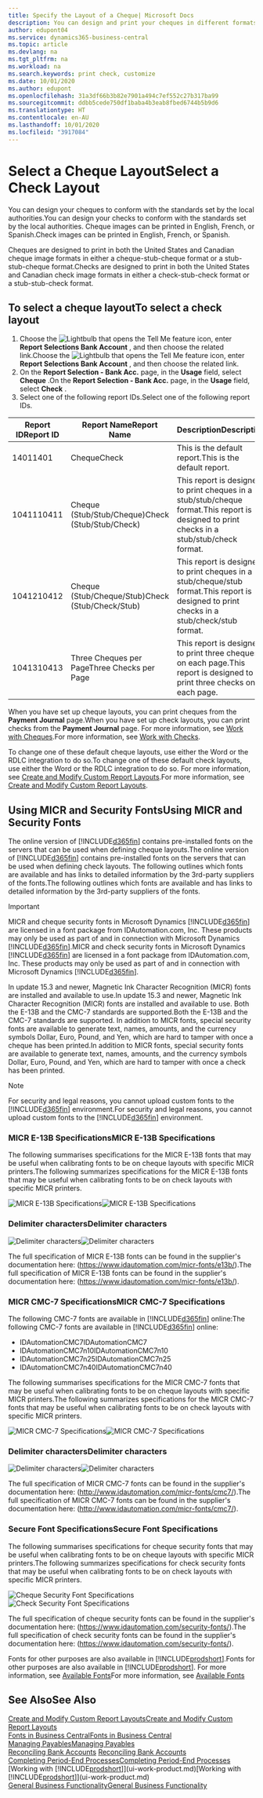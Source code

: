 ```yaml
---
title: Specify the Layout of a Cheque| Microsoft Docs
description: You can design and print your cheques in different formats to conform with standards.
author: edupont04
ms.service: dynamics365-business-central
ms.topic: article
ms.devlang: na
ms.tgt_pltfrm: na
ms.workload: na
ms.search.keywords: print check, customize
ms.date: 10/01/2020
ms.author: edupont
ms.openlocfilehash: 31a3df66b3b82e7901a494c7ef552c27b317ba99
ms.sourcegitcommit: ddbb5cede750df1baba4b3eab8fbed6744b5b9d6
ms.translationtype: HT
ms.contentlocale: en-AU
ms.lasthandoff: 10/01/2020
ms.locfileid: "3917084"
---
```

# <a name="select-a-check-layout"></a><span data-ttu-id="d78cf-103">Select a Cheque Layout</span><span class="sxs-lookup"><span data-stu-id="d78cf-103">Select a Check Layout</span></span>
<span data-ttu-id="d78cf-104">You can design your cheques to conform with the standards set by the local authorities.</span><span class="sxs-lookup"><span data-stu-id="d78cf-104">You can design your checks to conform with the standards set by the local authorities.</span></span> <span data-ttu-id="d78cf-105">Cheque images can be printed in English, French, or Spanish.</span><span class="sxs-lookup"><span data-stu-id="d78cf-105">Check images can be printed in English, French, or Spanish.</span></span>

<span data-ttu-id="d78cf-106">Cheques are designed to print in both the United States and Canadian cheque image formats in either a cheque-stub-cheque format or a stub-stub-cheque format.</span><span class="sxs-lookup"><span data-stu-id="d78cf-106">Checks are designed to print in both the United States and Canadian check image formats in either a check-stub-check format or a stub-stub-check format.</span></span>

## <a name="to-select-a-check-layout"></a><span data-ttu-id="d78cf-107">To select a cheque layout</span><span class="sxs-lookup"><span data-stu-id="d78cf-107">To select a check layout</span></span>
1. <span data-ttu-id="d78cf-108">Choose the ![Lightbulb that opens the Tell Me feature](media/ui-search/search_small.png "Tell me what you want to do") icon, enter **Report Selections Bank Account** , and then choose the related link.</span><span class="sxs-lookup"><span data-stu-id="d78cf-108">Choose the ![Lightbulb that opens the Tell Me feature](media/ui-search/search_small.png "Tell me what you want to do") icon, enter **Report Selections Bank Account** , and then choose the related link.</span></span>
2. <span data-ttu-id="d78cf-109">On the **Report Selection - Bank Acc.** page, in the **Usage** field, select **Cheque** .</span><span class="sxs-lookup"><span data-stu-id="d78cf-109">On the **Report Selection - Bank Acc.** page, in the **Usage** field, select **Check** .</span></span>
3. <span data-ttu-id="d78cf-110">Select one of the following report IDs.</span><span class="sxs-lookup"><span data-stu-id="d78cf-110">Select one of the following report IDs.</span></span>

| <span data-ttu-id="d78cf-111">Report ID</span><span class="sxs-lookup"><span data-stu-id="d78cf-111">Report ID</span></span> | <span data-ttu-id="d78cf-112">Report Name</span><span class="sxs-lookup"><span data-stu-id="d78cf-112">Report Name</span></span> | <span data-ttu-id="d78cf-113">Description</span><span class="sxs-lookup"><span data-stu-id="d78cf-113">Description</span></span> |
| --- | --- | --- |
| <span data-ttu-id="d78cf-114">1401</span><span class="sxs-lookup"><span data-stu-id="d78cf-114">1401</span></span> |<span data-ttu-id="d78cf-115">Cheque</span><span class="sxs-lookup"><span data-stu-id="d78cf-115">Check</span></span> |<span data-ttu-id="d78cf-116">This is the default report.</span><span class="sxs-lookup"><span data-stu-id="d78cf-116">This is the default report.</span></span> |
| <span data-ttu-id="d78cf-117">10411</span><span class="sxs-lookup"><span data-stu-id="d78cf-117">10411</span></span> |<span data-ttu-id="d78cf-118">Cheque (Stub/Stub/Cheque)</span><span class="sxs-lookup"><span data-stu-id="d78cf-118">Check (Stub/Stub/Check)</span></span> |<span data-ttu-id="d78cf-119">This report is designed to print cheques in a stub/stub/cheque format.</span><span class="sxs-lookup"><span data-stu-id="d78cf-119">This report is designed to print checks in a stub/stub/check format.</span></span> |
| <span data-ttu-id="d78cf-120">10412</span><span class="sxs-lookup"><span data-stu-id="d78cf-120">10412</span></span> |<span data-ttu-id="d78cf-121">Cheque (Stub/Cheque/Stub)</span><span class="sxs-lookup"><span data-stu-id="d78cf-121">Check (Stub/Check/Stub)</span></span> |<span data-ttu-id="d78cf-122">This report is designed to print cheques in a stub/cheque/stub format.</span><span class="sxs-lookup"><span data-stu-id="d78cf-122">This report is designed to print checks in a stub/check/stub format.</span></span> |
| <span data-ttu-id="d78cf-123">10413</span><span class="sxs-lookup"><span data-stu-id="d78cf-123">10413</span></span> |<span data-ttu-id="d78cf-124">Three Cheques per Page</span><span class="sxs-lookup"><span data-stu-id="d78cf-124">Three Checks per Page</span></span> |<span data-ttu-id="d78cf-125">This report is designed to print three cheques on each page.</span><span class="sxs-lookup"><span data-stu-id="d78cf-125">This report is designed to print three checks on each page.</span></span> |

<span data-ttu-id="d78cf-126">When you have set up cheque layouts, you can print cheques from the **Payment Journal** page.</span><span class="sxs-lookup"><span data-stu-id="d78cf-126">When you have set up check layouts, you can print checks from the **Payment Journal** page.</span></span> <span data-ttu-id="d78cf-127">For more information, see [Work with Cheques](payables-how-work-checks.md).</span><span class="sxs-lookup"><span data-stu-id="d78cf-127">For more information, see [Work with Checks](payables-how-work-checks.md).</span></span>

<span data-ttu-id="d78cf-128">To change one of these default cheque layouts, use either the Word or the RDLC integration to do so.</span><span class="sxs-lookup"><span data-stu-id="d78cf-128">To change one of these default check layouts, use either the Word or the RDLC integration to do so.</span></span> <span data-ttu-id="d78cf-129">For more information, see [Create and Modify Custom Report Layouts](ui-how-create-custom-report-layout.md).</span><span class="sxs-lookup"><span data-stu-id="d78cf-129">For more information, see [Create and Modify Custom Report Layouts](ui-how-create-custom-report-layout.md).</span></span>

## <a name="using-micr-and-security-fonts"></a><span data-ttu-id="d78cf-130">Using MICR and Security Fonts</span><span class="sxs-lookup"><span data-stu-id="d78cf-130">Using MICR and Security Fonts</span></span>
<span data-ttu-id="d78cf-131">The online version of [!INCLUDE[d365fin](includes/d365fin_md.md)] contains pre-installed fonts on the servers that can be used when defining cheque layouts.</span><span class="sxs-lookup"><span data-stu-id="d78cf-131">The online version of [!INCLUDE[d365fin](includes/d365fin_md.md)] contains pre-installed fonts on the servers that can be used when defining check layouts.</span></span> <span data-ttu-id="d78cf-132">The following outlines which fonts are available and has links to detailed information by the 3rd-party suppliers of the fonts.</span><span class="sxs-lookup"><span data-stu-id="d78cf-132">The following outlines which fonts are available and has links to detailed information by the 3rd-party suppliers of the fonts.</span></span>

> [!Important]
> <span data-ttu-id="d78cf-133">MICR and cheque security fonts in Microsoft Dynamics [!INCLUDE[d365fin](includes/d365fin_md.md)] are licensed in a font package from IDAutomation.com, Inc. These products may only be used as part of and in connection with Microsoft Dynamics [!INCLUDE[d365fin](includes/d365fin_md.md)].</span><span class="sxs-lookup"><span data-stu-id="d78cf-133">MICR and check security fonts in Microsoft Dynamics [!INCLUDE[d365fin](includes/d365fin_md.md)] are licensed in a font package from IDAutomation.com, Inc. These products may only be used as part of and in connection with Microsoft Dynamics [!INCLUDE[d365fin](includes/d365fin_md.md)].</span></span>

<span data-ttu-id="d78cf-134">In update 15.3 and newer, Magnetic Ink Character Recognition (MICR) fonts are installed and available to use.</span><span class="sxs-lookup"><span data-stu-id="d78cf-134">In update 15.3 and newer, Magnetic Ink Character Recognition (MICR) fonts are installed and available to use.</span></span> <span data-ttu-id="d78cf-135">Both the E-13B and the CMC-7 standards are supported.</span><span class="sxs-lookup"><span data-stu-id="d78cf-135">Both the E-13B and the CMC-7 standards are supported.</span></span> <span data-ttu-id="d78cf-136">In addition to MICR fonts, special security fonts are available to generate text, names, amounts, and the currency symbols Dollar, Euro, Pound, and Yen, which are hard to tamper with once a cheque has been printed.</span><span class="sxs-lookup"><span data-stu-id="d78cf-136">In addition to MICR fonts, special security fonts are available to generate text, names, amounts, and the currency symbols Dollar, Euro, Pound, and Yen, which are hard to tamper with once a check has been printed.</span></span>

> [!NOTE]
> <span data-ttu-id="d78cf-137">For security and legal reasons, you cannot upload custom fonts to the [!INCLUDE[d365fin](includes/d365fin_md.md)] environment.</span><span class="sxs-lookup"><span data-stu-id="d78cf-137">For security and legal reasons, you cannot upload custom fonts to the [!INCLUDE[d365fin](includes/d365fin_md.md)] environment.</span></span>

### <a name="micr-e-13b-specifications"></a><span data-ttu-id="d78cf-138">MICR E-13B Specifications</span><span class="sxs-lookup"><span data-stu-id="d78cf-138">MICR E-13B Specifications</span></span>
<span data-ttu-id="d78cf-139">The following summarises specifications for the MICR E-13B fonts that may be useful when calibrating fonts to be on cheque layouts with specific MICR printers.</span><span class="sxs-lookup"><span data-stu-id="d78cf-139">The following summarizes specifications for the MICR E-13B fonts that may be useful when calibrating fonts to be on check layouts with specific MICR printers.</span></span>

<span data-ttu-id="d78cf-140">![MICR E-13B Specifications](media/font_MICR_E-13B_Specifications.png "MICR E-13B Specifications")</span><span class="sxs-lookup"><span data-stu-id="d78cf-140">![MICR E-13B Specifications](media/font_MICR_E-13B_Specifications.png "MICR E-13B Specifications")</span></span>

### <a name="delimiter-characters"></a><span data-ttu-id="d78cf-141">Delimiter characters</span><span class="sxs-lookup"><span data-stu-id="d78cf-141">Delimiter characters</span></span>
<span data-ttu-id="d78cf-142">![Delimiter characters](media/font-micr-letters.png "Delimiter characters")</span><span class="sxs-lookup"><span data-stu-id="d78cf-142">![Delimiter characters](media/font-micr-letters.png "Delimiter characters")</span></span>

<span data-ttu-id="d78cf-143">The full specification of MICR E-13B fonts can be found in the supplier's documentation here: (https://www.idautomation.com/micr-fonts/e13b/).</span><span class="sxs-lookup"><span data-stu-id="d78cf-143">The full specification of MICR E-13B fonts can be found in the supplier's documentation here: (https://www.idautomation.com/micr-fonts/e13b/).</span></span>

### <a name="micr-cmc-7-specifications"></a><span data-ttu-id="d78cf-144">MICR CMC-7 Specifications</span><span class="sxs-lookup"><span data-stu-id="d78cf-144">MICR CMC-7 Specifications</span></span>
<span data-ttu-id="d78cf-145">The following CMC-7 fonts are available in [!INCLUDE[d365fin](includes/d365fin_md.md)] online:</span><span class="sxs-lookup"><span data-stu-id="d78cf-145">The following CMC-7 fonts are available in [!INCLUDE[d365fin](includes/d365fin_md.md)] online:</span></span>

- <span data-ttu-id="d78cf-146">IDAutomationCMC7</span><span class="sxs-lookup"><span data-stu-id="d78cf-146">IDAutomationCMC7</span></span>
- <span data-ttu-id="d78cf-147">IDAutomationCMC7n10</span><span class="sxs-lookup"><span data-stu-id="d78cf-147">IDAutomationCMC7n10</span></span>
- <span data-ttu-id="d78cf-148">IDAutomationCMC7n25</span><span class="sxs-lookup"><span data-stu-id="d78cf-148">IDAutomationCMC7n25</span></span>
-   <span data-ttu-id="d78cf-149">IDAutomationCMC7n40</span><span class="sxs-lookup"><span data-stu-id="d78cf-149">IDAutomationCMC7n40</span></span>

<span data-ttu-id="d78cf-150">The following summarises specifications for the MICR CMC-7 fonts that may be useful when calibrating fonts to be on cheque layouts with specific MICR printers.</span><span class="sxs-lookup"><span data-stu-id="d78cf-150">The following summarizes specifications for the MICR CMC-7 fonts that may be useful when calibrating fonts to be on check layouts with specific MICR printers.</span></span>

<span data-ttu-id="d78cf-151">![MICR CMC-7 Specifications](media/font_MICR_CMC-7_Specifications.png "MICR CMC-7 Specifications")</span><span class="sxs-lookup"><span data-stu-id="d78cf-151">![MICR CMC-7 Specifications](media/font_MICR_CMC-7_Specifications.png "MICR CMC-7 Specifications")</span></span>

### <a name="delimiter-characters"></a><span data-ttu-id="d78cf-152">Delimiter characters</span><span class="sxs-lookup"><span data-stu-id="d78cf-152">Delimiter characters</span></span>
<span data-ttu-id="d78cf-153">![Delimiter characters](media/font-cmc7-letters.png "Delimiter characters")</span><span class="sxs-lookup"><span data-stu-id="d78cf-153">![Delimiter characters](media/font-cmc7-letters.png "Delimiter characters")</span></span>

<span data-ttu-id="d78cf-154">The full specification of MICR CMC-7 fonts can be found in the supplier's documentation here: (http://www.idautomation.com/micr-fonts/cmc7/).</span><span class="sxs-lookup"><span data-stu-id="d78cf-154">The full specification of MICR CMC-7 fonts can be found in the supplier's documentation here: (http://www.idautomation.com/micr-fonts/cmc7/).</span></span>

### <a name="secure-font-specifications"></a><span data-ttu-id="d78cf-155">Secure Font Specifications</span><span class="sxs-lookup"><span data-stu-id="d78cf-155">Secure Font Specifications</span></span>
<span data-ttu-id="d78cf-156">The following summarises specifications for cheque security fonts that may be useful when calibrating fonts to be on cheque layouts with specific MICR printers.</span><span class="sxs-lookup"><span data-stu-id="d78cf-156">The following summarizes specifications for check security fonts that may be useful when calibrating fonts to be on check layouts with specific MICR printers.</span></span>

<span data-ttu-id="d78cf-157">![Cheque Security Font Specifications](media/font_check-security-font_Specifications.png "Cheque Security Font Specifications")</span><span class="sxs-lookup"><span data-stu-id="d78cf-157">![Check Security Font Specifications](media/font_check-security-font_Specifications.png "Check Security Font Specifications")</span></span>

<span data-ttu-id="d78cf-158">The full specification of cheque security fonts can be found in the supplier's documentation here: (https://www.idautomation.com/security-fonts/).</span><span class="sxs-lookup"><span data-stu-id="d78cf-158">The full specification of check security fonts can be found in the supplier's documentation here: (https://www.idautomation.com/security-fonts/).</span></span>

<span data-ttu-id="d78cf-159">Fonts for other purposes are also available in [!INCLUDE[prodshort](includes/prodshort.md)].</span><span class="sxs-lookup"><span data-stu-id="d78cf-159">Fonts for other purposes are also available in [!INCLUDE[prodshort](includes/prodshort.md)].</span></span> <span data-ttu-id="d78cf-160">For more information, see [Available Fonts](ui-fonts.md)</span><span class="sxs-lookup"><span data-stu-id="d78cf-160">For more information, see [Available Fonts](ui-fonts.md)</span></span>

## <a name="see-also"></a><span data-ttu-id="d78cf-161">See Also</span><span class="sxs-lookup"><span data-stu-id="d78cf-161">See Also</span></span>
[<span data-ttu-id="d78cf-162">Create and Modify Custom Report Layouts</span><span class="sxs-lookup"><span data-stu-id="d78cf-162">Create and Modify Custom Report Layouts</span></span>](ui-how-create-custom-report-layout.md)  
[<span data-ttu-id="d78cf-163">Fonts in Business Central</span><span class="sxs-lookup"><span data-stu-id="d78cf-163">Fonts in Business Central</span></span>](ui-fonts.md)  
[<span data-ttu-id="d78cf-164">Managing Payables</span><span class="sxs-lookup"><span data-stu-id="d78cf-164">Managing Payables</span></span>](payables-manage-payables.md)  
<span data-ttu-id="d78cf-165">[Reconciling Bank Accounts](bank-manage-bank-accounts.md) </span><span class="sxs-lookup"><span data-stu-id="d78cf-165">[Reconciling Bank Accounts](bank-manage-bank-accounts.md) </span></span>  
[<span data-ttu-id="d78cf-166">Completing Period-End Processes</span><span class="sxs-lookup"><span data-stu-id="d78cf-166">Completing Period-End Processes</span></span>](year-how-complete-period-end-processes.md)  
<span data-ttu-id="d78cf-167">[Working with [!INCLUDE[prodshort](includes/prodshort.md)]](ui-work-product.md)</span><span class="sxs-lookup"><span data-stu-id="d78cf-167">[Working with [!INCLUDE[prodshort](includes/prodshort.md)]](ui-work-product.md)</span></span>  
[<span data-ttu-id="d78cf-168">General Business Functionality</span><span class="sxs-lookup"><span data-stu-id="d78cf-168">General Business Functionality</span></span>](ui-across-business-areas.md)
